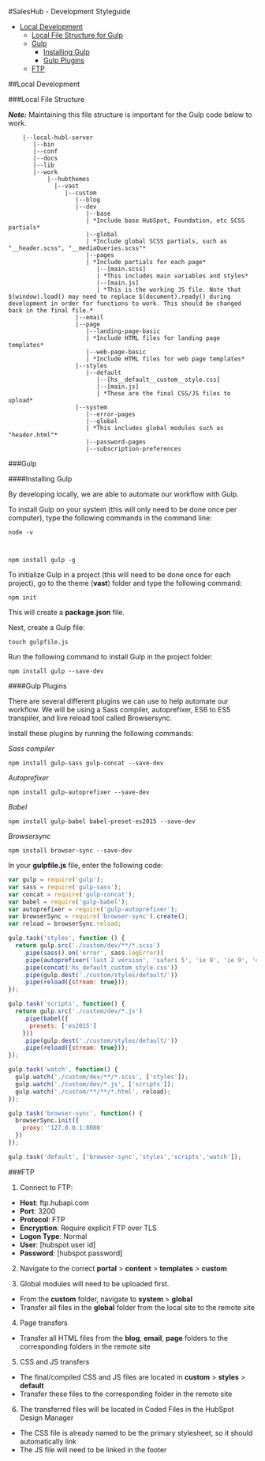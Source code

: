 #SalesHub - Development Styleguide

- [Local Development](#local-development)
  - [Local File Structure for Gulp](#local-file-structure-for-gulp)
  - [Gulp](#gulp)
    - [Installing Gulp](#installing-gulp)
    - [Gulp Plugins](#gulp-plugins)
  - [FTP](#ftp)

##Local Development

###Local File Structure

*__Note:__* Maintaining this file structure is important for the Gulp code below to work.

        |--local-hubl-server
           |--bin
           |--conf
           |--docs
           |--lib
           |--work
               |--hubthemes
                 |--vast
                    |--custom
                       |--blog
                       |--dev
                          |--base
                          | *Include base HubSpot, Foundation, etc SCSS partials*
                          |--global
                          | *Include global SCSS partials, such as "__header.scss", "__mediaQueries.scss"*
                          |--pages
                          | *Include partials for each page*
                             |--[main.scss]
                             | *This includes main variables and styles*
                             |--[main.js]
                             | *This is the working JS file. Note that $(window).load() may need to replace $(document).ready() during development in order for functions to work. This should be changed back in the final file.*
                       |--email
                       |--page
                          |--landing-page-basic
                          | *Include HTML files for landing page templates*
                          |--web-page-basic
                          | *Include HTML files for web page templates*
                       |--styles
                          |--default
                             |--[hs__default__custom__style.css]
                             |--[main.js]
                             | *These are the final CSS/JS files to upload*
                       |--system
                          |--error-pages
                          |--global
                          | *This includes global modules such as "header.html"*
                          |--password-pages
                          |--subscription-preferences

###Gulp

####Installing Gulp

By developing locally, we are able to automate our workflow with Gulp.

To install Gulp on your system (this will only need to be done once per computer), type the following commands in the command line:

    node -v



    npm install gulp -g

To initialize Gulp in a project (this will need to be done once for each project), go to the theme (__vast__) folder and type the following command:

    npm init

This will create a __package.json__ file.

Next, create a Gulp file:

    touch gulpfile.js

Run the following command to install Gulp in the project folder:

    npm install gulp --save-dev

####Gulp Plugins

There are several different plugins we can use to help automate our workflow. We will be using a Sass compiler, autoprefixer, ES6 to ES5 transpiler, and live reload tool called Browsersync.

Install these plugins by running the following commands:

*Sass compiler*

    npm install gulp-sass gulp-concat --save-dev

*Autoprefixer*

    npm install gulp-autoprefixer --save-dev

*Babel*

    npm install gulp-babel babel-preset-es2015 --save-dev

*Browsersync*

    npm install browser-sync --save-dev

In your __gulpfile.js__ file, enter the following code:

```javascript
var gulp = require('gulp');
var sass = require('gulp-sass');
var concat = require('gulp-concat');
var babel = require('gulp-babel');
var autoprefixer = require('gulp-autoprefixer');
var browserSync = require('browser-sync').create();
var reload = browserSync.reload;

gulp.task('styles', function () {
  return gulp.src('./custom/dev/**/*.scss')
    .pipe(sass().on('error', sass.logError))
    .pipe(autoprefixer('last 2 version', 'safari 5', 'ie 8', 'ie 9', 'opera 12.1'))
    .pipe(concat('hs_default_custom_style.css'))
    .pipe(gulp.dest('./custom/styles/default/'))
    .pipe(reload({stream: true}));
});

gulp.task('scripts', function() {
  return gulp.src('./custom/dev/*.js')
    .pipe(babel({
      presets: ['es2015']
    }))
    .pipe(gulp.dest('./custom/styles/default/'))
    .pipe(reload({stream: true}));
});

gulp.task('watch', function() {
  gulp.watch('./custom/dev/**/*.scss', ['styles']);
  gulp.watch('./custom/dev/*.js', ['scripts']);
  gulp.watch('./custom/**/**/*.html', reload);
});

gulp.task('browser-sync', function() {
  browserSync.init({
    proxy: '127.0.0.1:8080'
  })
});

gulp.task('default', ['browser-sync','styles','scripts','watch']);
```

###FTP

1. Connect to FTP:
  - __Host__: ftp.hubapi.com
  - __Port__: 3200
  - __Protocol__: FTP
  - __Encryption__: Require explicit FTP over TLS
  - __Logon Type__: Normal
  - __User__: [hubspot user id]
  - __Password__: [hubspot password]

2. Navigate to the correct __portal__ > __content__ > __templates__ > __custom__

3. Global modules will need to be uploaded first.
  - From the __custom__ folder, navigate to __system__ > __global__
  - Transfer all files in the __global__ folder from the local site to the remote site

4. Page transfers
  - Transfer all HTML files from the __blog__, __email__, __page__ folders to the corresponding folders in the remote site

5. CSS and JS transfers
  - The final/compiled CSS and JS files are located in __custom__ > __styles__ > __default__
  - Transfer these files to the corresponding folder in the remote site

6. The transferred files will be located in Coded Files in the HubSpot Design Manager
  - The CSS file is already named to be the primary stylesheet, so it should automatically link
  - The JS file will need to be linked in the footer
